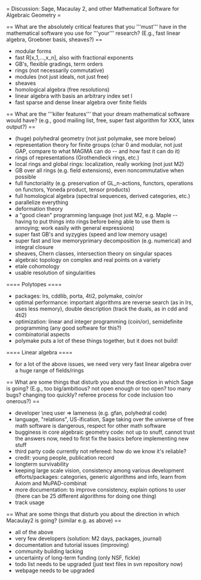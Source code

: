 = Discussion: Sage, Macaulay 2, and other Mathematical Software for Algebraic Geometry =

== What are the absolutely critical features that you '''must''' have in the mathematical software you use for '''your''' research? (E.g., fast linear algebra, Groebner basis, sheaves?) ==
 * modular forms
 * fast R[x_1,...,x_n], also with fractional exponents
 * GB's, flexible gradings, term orders
 * rings (not necessarily commutative)
 * modules (not just ideals, not just free)
 * sheaves
 * homological algebra (free resolutions)
 * linear algebra with basis an arbitrary index set I
 * fast sparse and dense linear algebra over finite fields

== What are the '''killer features''' that your dream mathematical software would have? (e.g., good mailing list, free, super fast algorithm for XXX, latex output?) ==
 * (huge) polyhedral geometry (not just polymake, see more below)
 * representation theory for finite groups (char 0 and modular, not just GAP, compare to what MAGMA can do -- and how fast it can do it)
 * rings of representations (Grothendieck rings, etc.)
 * local rings and global rings: localization, really working (not just M2)
 * GB over all rings (e.g. field extensions), even noncommutative when possible
 * full functoriality (e.g. preservation of GL_n-actions, functors, operations on functors, Yoneda product, tensor products)
 * full homological algebra (spectral sequences, derived categories, etc.)
 * parallelize everything
 * deformation theory
 * a "good clean" programming language (not just M2, e.g. Maple -- having to put things into rings before being able to use them is annoying; work easily with general expressions)
 * super fast GB's and syzygies (speed and low memory usage)
 * super fast and low memoryprimary decomposition (e.g. numerical) and integral closure
 * sheaves, Chern classes, intersection theory on singular spaces
 * algebraic topology on complex and real points on a variety
 * etale cohomology
 * usable resolution of singularities

==== Polytopes ====
 * packages: lrs, cddlib, porta, 4ti2, polymake, coin/or
 * optimal performance: important algorithms are reverse search (as in lrs, uses less memory), double description (track the duals, as in cdd and 4ti2)
 * optimization: linear and integer programming (coin/or), semidefinite programming (any good software for this?)
 * combinatorial aspects
 * polymake puts a lot of these things together, but it does not build!

==== Linear algebra ====
 * for a lot of the above issues, we need very very fast linear algebra over a huge range of fields/rings

== What are some things that disturb you about the direction in which Sage is going?  (E.g., too big/ambitious? not open enough or too open?  too many bugs?  changing too quickly? referee process for code inclusion too onerous?) ==
 * developer \neq user => lameness  (e.g. gfan, polyhedral code)
 * language, "relations", US-ification, Sage taking over the universe of free math software is dangerous, respect for other math software
 * bugginess in core algebraic geometry code: not up to snuff, cannot trust the answers now, need to first fix the basics before implementing new stuff
 * third party code currently not refereed: how do we know it's reliable?
 * credit: young people, publication record
 * longterm survivability
 * keeping large scale vision, consistency among various development efforts/packages: categories, generic algorithms and info, learn from Axiom and MuPAD-combinat
 * more documentation: to improve consistency, explain options to user (there can be 25 different algorithms for doing one thing)
 * track usage

== What are some things that disturb you about the direction in which Macaulay2 is going?  (similar e.g. as above) ==
 * all of the above
 * very few developers (solution: M2 days, packages, journal)
 * documentation and tutorial issues (improving)
 * community building lacking
 * uncertainty of long-term funding (only NSF, fickle)
 * todo list needs to be upgraded (just text files in svn repository now)
 * webpage needs to be upgraded
